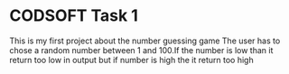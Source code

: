 # CODSOFT Task 1
This is my first project about the number guessing game 
The user has to chose a random number between 1 and 100.If the number is low than it return too low in output but if number is high the it return too high
